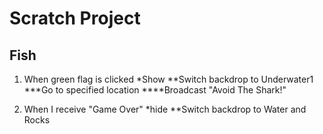 # Scratch Project

## Fish
1. When green flag is clicked
  *Show
  **Switch backdrop to Underwater1
  ***Go to specified location
  ****Broadcast "Avoid The Shark!"

1. When I receive "Game Over"
*hide
**Switch backdrop to Water and Rocks
